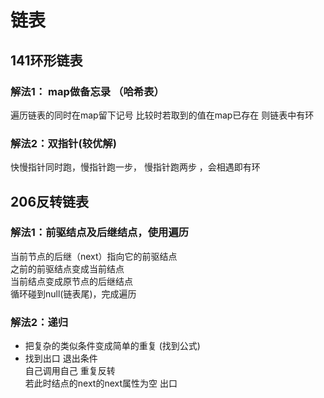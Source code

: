 # 链表

## 141环形链表
### 解法1： map做备忘录 （哈希表）  
  遍历链表的同时在map留下记号 比较时若取到的值在map已存在 则链表中有环        

### 解法2：双指针(较优解)   
  快慢指针同时跑，慢指针跑一步， 慢指针跑两步 ，会相遇即有环    



## 206反转链表

### 解法1：前驱结点及后继结点，使用遍历
  当前节点的后继（next）指向它的前驱结点        
  之前的前驱结点变成当前结点    
  当前结点变成原节点的后继结点      
  循环碰到null(链表尾)，完成遍历    

### 解法2：递归 
  - 把复杂的类似条件变成简单的重复  (找到公式)        
  - 找到出口 退出条件       
    自己调用自己 重复反转       
    若此时结点的next的next属性为空 出口     
